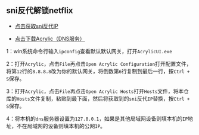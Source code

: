 ## sni反代解锁netflix

- [点击获取sni反代IP](https://fofa.info/result?qbase64=Ym9keT0iQmFja2VuZCBub3QgYXZhaWxhYmxlIg%3D%3D)

- [点击下载Acrylic（DNS服务）](https://mayakron.altervista.org/support/acrylic/Home.htm)

1：win系统命令行输入`ipconfig`查看默认默认网关，打开`AcrylicUI.exe`

2：打开`Acrylic`，点击`File`再点击`Open Acrylic Configuration`打开配置文件，将第`12`行的`8.8.8.8`改为你的默认网关，将倒数第`6`行复制到最后一行，按`Ctrl + S`保存。

3：打开`Acrylic`，点击`File`再点击`Open Acrylic Hosts`打开`Hosts`文件，将本仓库的`Hosts`文件复制，粘贴到最下面，然后将获取到的`sni`反代`IP`替换，按`Ctrl + S`保存。

4：将本机的`dns`服务器设置为`127.0.0.1`，如果是其他局域网设备则填本机的`IP`地址，不在局域网的设备则填本机的公网`IP`。
